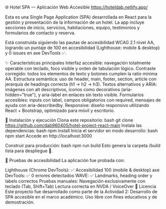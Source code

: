 🌐 Hotel SPA — Aplicación Web Accesible https://hoteldab.netlify.app/


Esta es una Single Page Application (SPA) desarrollada en React para la gestión y presentación de la información de un hotel.
La app incluye secciones de inicio, servicios, habitaciones, equipo, testimonios y formularios de contacto y reserva.

Está construida siguiendo las pautas de accesibilidad WCAG 2.1 nivel AA, logrando un puntaje de 100 en accesibilidad (Lighthouse: mobile & desktop) y 0 issues en axe DevTools ✅.

✨ Características principales
Interfaz accesible: navegación totalmente operable con teclado, foco visible y orden de tabulación lógico.
Contraste corregido: todos los elementos de texto y botones cumplen la ratio mínima AA.
Estructura semántica: uso de header, main, footer, section, article con jerarquía de headings correcta (h1 → h2 → h3).
Textos alternativos y ARIA: imágenes con alt descriptivos, íconos como decorativos (aria-hidden="true"), y aria-label en enlaces sin texto visible.
Formularios accesibles: inputs con label, campos obligatorios con required, mensajes de ayuda con aria-describedby.
Responsive: diseño responsivo utilizando React + Bootstrap, optimizado para móvil y escritorio.


🚀 Instalación y ejecución
Clona este repositorio:
bash
git clone https://github.com/dab960405/hotel-project-react-main
Instala las dependencias:
bash
npm install
Inicia el servidor en modo desarrollo:
bash
npm start
Accede en http://localhost:3000

Construir para producción:
bash
npm run build
Esto genera la carpeta /build lista para despliegue 🚀.

🧪 Pruebas de accesibilidad
La aplicación fue probada con:

Lighthouse (Chrome DevTools):
✅ Accesibilidad 100 (mobile & desktop)
axe DevTools:
✅ 0 errores detectados
WAVE:
✅ Landmarks, heading order y labels correctos
Pruebas manuales:
Navegación exclusivamente con teclado (Tab, Shift+Tab)
Lectura correcta en NVDA / VoiceOver
📜 Licencia
Este proyecto fue desarrollado como parte de la Actividad 2: Desarrollo de SPA accesible en el marco académico.
Uso libre con fines educativos y de demostración.
